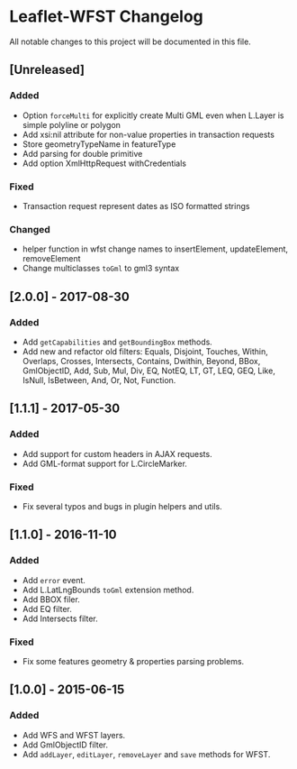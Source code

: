 # Leaflet-WFST Changelog
All notable changes to this project will be documented in this file.

## [Unreleased]

### Added
* Option `forceMulti` for explicitly create Multi GML even when L.Layer is simple polyline or polygon
* Add xsi:nil attribute for non-value properties in transaction requests
* Store geometryTypeName in featureType
* Add parsing for double primitive
* Add option XmlHttpRequest withCredentials

### Fixed
* Transaction request represent dates as ISO formatted strings


### Changed
* helper function in wfst change names to insertElement, updateElement, removeElement
* Change multiclasses `toGml` to gml3 syntax

## [2.0.0] - 2017-08-30
### Added
* Add `getCapabilities` and `getBoundingBox` methods.
* Add new and refactor old filters: Equals, Disjoint, Touches, Within, Overlaps, Crosses, Intersects, Contains, Dwithin, Beyond, BBox, GmlObjectID, Add, Sub, Mul, Div, EQ, NotEQ, LT, GT, LEQ, GEQ, Like, IsNull, IsBetween, And, Or, Not, Function.

## [1.1.1] - 2017-05-30
### Added
* Add support for custom headers in AJAX requests.
* Add GML-format support for L.CircleMarker.

### Fixed
* Fix several typos and bugs in plugin helpers and utils.

## [1.1.0] - 2016-11-10
### Added
* Add `error` event.
* Add L.LatLngBounds `toGml` extension method.
* Add BBOX filer.
* Add EQ filter.
* Add Intersects filter.

### Fixed
* Fix some features geometry & properties parsing problems.

## [1.0.0] - 2015-06-15
### Added
* Add WFS and WFST layers.
* Add GmlObjectID filter.
* Add `addLayer`, `editLayer`, `removeLayer` and `save` methods for WFST.

